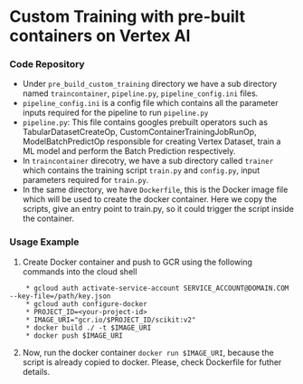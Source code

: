 # Custom Training with pre-built containers on Vertex AI


### Code Repository
- Under `pre_build_custom_training` directory we have a sub directory named `traincontainer`, `pipeline.py`, `pipeline_config.ini` files. 
- `pipeline_config.ini` is a config file which contains all the parameter inputs required for the pipeline to run `pipeline.py`
- `pipeline.py`: This file contains googles prebuilt operators such as TabularDatasetCreateOp, CustomContainerTrainingJobRunOp, ModelBatchPredictOp responsible for creating Vertex Dataset, train a ML model and perform the Batch Prediction respectively.
- In `traincontainer` direcotry, we have a sub directory called `trainer` which contains the training script `train.py` and `config.py`, input parameters required for `train.py`. 
- In the same directory, we have `Dockerfile`, this is the Docker image file which will be used to create the docker container. Here we copy the scripts, give an entry point to train.py, so it could trigger the script inside the container.

### Usage Example

1. Create Docker container and push to GCR using the following commands into the cloud shell
```
    * gcloud auth activate-service-account SERVICE_ACCOUNT@DOMAIN.COM --key-file=/path/key.json
    * gcloud auth configure-docker
    * PROJECT_ID=<your-project-id>
    * IMAGE_URI="gcr.io/$PROJECT_ID/scikit:v2"
    * docker build ./ -t $IMAGE_URI
    * docker push $IMAGE_URI
```
2. Now, run the docker container `docker run $IMAGE_URI`, because the script is already copied to docker. Please, check Dockerfile for futher details.